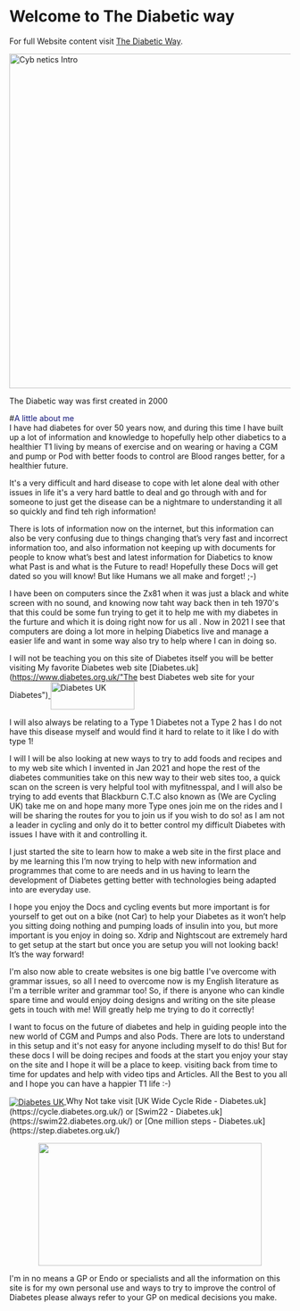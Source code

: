 <!-- this is  on github live server!
docs made by D.Galloway 2019- 2021
to see how to setup this see: https://www.mkdocs.org/user-guide/deploying-your-docs/
and also my notes in onenote Mkdocs to Github-->

# Welcome to The Diabetic way 

For full Website content visit [The Diabetic Way](https://www.thediabeticway.co.uk/index.php/en/).


<img width="600" height="600" border="0" align="center"  src="/my-project/img/cyb netics_logo.jpg" title="Cyb netics Intro"/>


The Diabetic way was first created in 2000


#<span style="color:#111478">A little about me </span> <br> 
I have had diabetes for over 50 years now, and during this time I have built up a lot of information and knowledge to hopefully help 
other diabetics to a healthier T1 living by means of exercise and on wearing or having a CGM and pump or Pod with  better foods to control are Blood ranges better, for a healthier future. 

It's a very difficult and hard disease to cope with let alone deal with other issues in life it's a very hard battle to deal and go through with and for someone to just get the disease can be a nightmare to understanding it all so quickly and find teh righ information! 

There is lots of information now on the internet, but this information can also be very confusing due to things changing that’s very fast and incorrect information too, and also information not keeping up with documents for people to know what’s best and latest information for Diabetics to know what Past is and what is the Future to read! Hopefully these Docs will get dated so you will know! But like Humans we all make and forget! ;-) 

I have been on computers since the Zx81 when it was just a black and white screen with no sound, and knowing now taht  way back then in teh 1970's that this could be some fun trying to get it to help me with my diabetes in the furture and which it is doing right now for us all
.
Now in 2021 I see that computers are doing a lot more in helping Diabetics live and manage a easier life and want in some way also try to help where I can in doing so.

I will not be teaching you on this site of Diabetes itself you will be better visiting My favorite Diabetes web site [Diabetes.uk](https://www.diabetes.org.uk/"The best Diabetes web site for your Diabetes")<a href="https://www.diabetes.org.uk/" target="_blank">
  <img width="150px" height="50" border="0" align="center"  src="/my-project/img/Diabetesuk/pngarea.com_rutgers-logo-png-8467605.png" title="Diabetes UK"/>
</a>

I will also always be relating to a Type 1 Diabetes not a Type 2 has I do not have this disease myself and would find it hard to relate to it like I do with type 1! 

I will I will be also looking at new ways to try to add foods and recipes and to my web site which I invented in Jan 2021 and hope the rest of the diabetes communities take on this new way to their web sites too, a quick scan on the screen is very helpful tool with myfitnesspal, and  I will  also be trying to add events that Blackburn C.T.C also known as (We are Cycling UK) take me on and hope many more Type ones join me on the rides and I will be sharing the routes for you to join us if you wish to do so!  as I am not a leader in cycling and only do it to better 
control my difficult Diabetes with issues I have with it and controlling it.

I just started the site to learn how to make a web site in the first place and by me learning this I’m now trying to help with new information and programmes that come to are needs and in us having to learn the development of Diabetes getting better with technologies being adapted into are everyday use.

I hope you enjoy the Docs and cycling events but more important is for yourself to get out on a bike (not Car) to help your Diabetes as it won’t help you sitting doing nothing and pumping loads of insulin into you, but more important is you enjoy in doing so.
Xdrip and Nightscout are extremely hard to get setup at the start but once you are setup you will not looking back! It’s the way forward!


I'm also now able to create websites is one big battle I've overcome with grammar issues, so all I need to overcome now is my English literature as 
I'm a terrible writer and grammar too! So, if there is anyone who can kindle spare time and would enjoy doing designs and writing on the site 
please gets in touch with me! Will greatly help me trying to do it correctly!

I want to focus on the future of diabetes and help in guiding people into the new world of CGM and Pumps and also Pods. There are lots to understand in this setup and it's not easy for anyone including myself to do this!
But for these docs I will be doing recipes and foods at the start
you enjoy your stay on the site and I hope it will be a place to keep.
visiting back from time to time for updates and help with video tips and Articles. All the Best to you all and I hope you can have a happier T1 life :-)

<a href="https://www.diabetes.org.uk/" target="_blank">
  <img width="auto" height="auto" border="0" align="center"  src="/my-project/img/Diabetesuk/pngarea.com_rutgers-logo-png-8467605.png" title="Diabetes UK"/>
</a>               Why Not take visit [UK Wide Cycle Ride - Diabetes.uk](https://cycle.diabetes.org.uk/) or  [Swim22 - Diabetes.uk](https://swim22.diabetes.org.uk/) or [One million steps - Diabetes.uk](https://step.diabetes.org.uk/)  <p align="center">
<img src="https://media.giphy.com/media/gnMDz0KTtObMMjXl2M/giphy.gif" width="400" height="220" /><br>
</p>


I'm in no means a GP or Endo or specialists and all the information on this site is for my own personal use and ways to try to improve the control of Diabetes please always refer to your GP on medical decisions you make.
